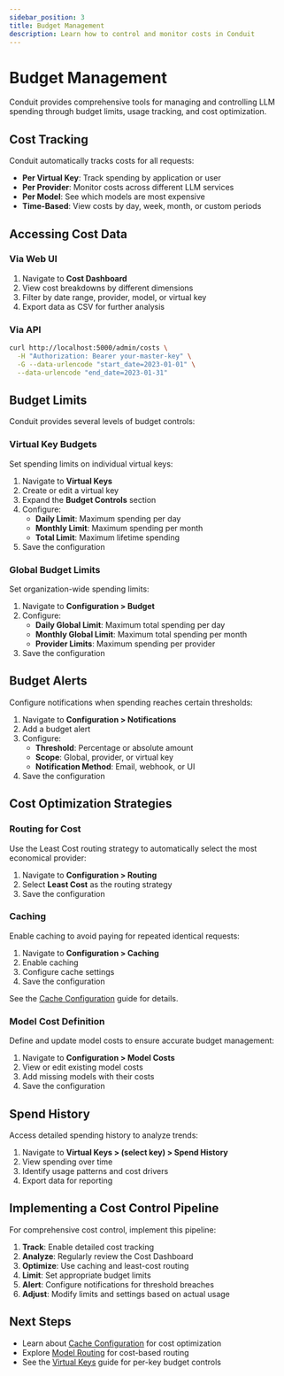 ```yaml
---
sidebar_position: 3
title: Budget Management
description: Learn how to control and monitor costs in Conduit
---
```


# Budget Management

Conduit provides comprehensive tools for managing and controlling LLM spending through budget limits, usage tracking, and cost optimization.

## Cost Tracking

Conduit automatically tracks costs for all requests:

- **Per Virtual Key**: Track spending by application or user
- **Per Provider**: Monitor costs across different LLM services
- **Per Model**: See which models are most expensive
- **Time-Based**: View costs by day, week, month, or custom periods

## Accessing Cost Data

### Via Web UI

1. Navigate to **Cost Dashboard**
2. View cost breakdowns by different dimensions
3. Filter by date range, provider, model, or virtual key
4. Export data as CSV for further analysis

### Via API

```bash
curl http://localhost:5000/admin/costs \
  -H "Authorization: Bearer your-master-key" \
  -G --data-urlencode "start_date=2023-01-01" \
  --data-urlencode "end_date=2023-01-31"
```

## Budget Limits

Conduit provides several levels of budget controls:

### Virtual Key Budgets

Set spending limits on individual virtual keys:

1. Navigate to **Virtual Keys**
2. Create or edit a virtual key
3. Expand the **Budget Controls** section
4. Configure:
   - **Daily Limit**: Maximum spending per day
   - **Monthly Limit**: Maximum spending per month
   - **Total Limit**: Maximum lifetime spending
5. Save the configuration

### Global Budget Limits

Set organization-wide spending limits:

1. Navigate to **Configuration > Budget**
2. Configure:
   - **Daily Global Limit**: Maximum total spending per day
   - **Monthly Global Limit**: Maximum total spending per month
   - **Provider Limits**: Maximum spending per provider
3. Save the configuration

## Budget Alerts

Configure notifications when spending reaches certain thresholds:

1. Navigate to **Configuration > Notifications**
2. Add a budget alert
3. Configure:
   - **Threshold**: Percentage or absolute amount
   - **Scope**: Global, provider, or virtual key
   - **Notification Method**: Email, webhook, or UI
4. Save the configuration

## Cost Optimization Strategies

### Routing for Cost

Use the Least Cost routing strategy to automatically select the most economical provider:

1. Navigate to **Configuration > Routing**
2. Select **Least Cost** as the routing strategy
3. Save the configuration

### Caching

Enable caching to avoid paying for repeated identical requests:

1. Navigate to **Configuration > Caching**
2. Enable caching
3. Configure cache settings
4. Save the configuration

See the [Cache Configuration](cache-configuration) guide for details.

### Model Cost Definition

Define and update model costs to ensure accurate budget management:

1. Navigate to **Configuration > Model Costs**
2. View or edit existing model costs
3. Add missing models with their costs
4. Save the configuration

## Spend History

Access detailed spending history to analyze trends:

1. Navigate to **Virtual Keys > (select key) > Spend History**
2. View spending over time
3. Identify usage patterns and cost drivers
4. Export data for reporting

## Implementing a Cost Control Pipeline

For comprehensive cost control, implement this pipeline:

1. **Track**: Enable detailed cost tracking
2. **Analyze**: Regularly review the Cost Dashboard
3. **Optimize**: Use caching and least-cost routing
4. **Limit**: Set appropriate budget limits
5. **Alert**: Configure notifications for threshold breaches
6. **Adjust**: Modify limits and settings based on actual usage

## Next Steps

- Learn about [Cache Configuration](cache-configuration) for cost optimization
- Explore [Model Routing](../features/model-routing) for cost-based routing
- See the [Virtual Keys](../features/virtual-keys) guide for per-key budget controls